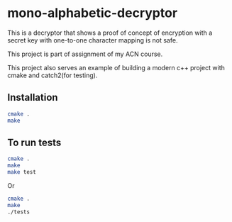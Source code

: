 # mono-alphabetic-decryptor

This is a decryptor that shows a proof of concept of encryption with a secret
key with one-to-one character mapping is not safe.

This project is part of assignment of my ACN course.

This project also serves an example of building a modern c++ project with
cmake and catch2(for testing).

## Installation

```bash
cmake .
make
```

## To run tests
```bash
cmake .
make
make test
```

Or

```bash
cmake .
make
./tests
```
